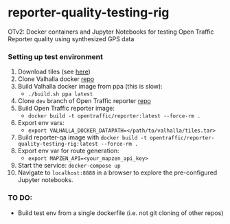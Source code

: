 # reporter-quality-testing-rig
OTv2: Docker containers and Jupyter Notebooks for testing Open Traffic Reporter quality using synthesized GPS data


### Setting up test environment
1. Download tiles (see [here](https://github.com/opentraffic/reporter/tree/dev/py))
2. Clone Valhalla docker [repo](https://github.com/valhalla/docker)
3. Build Valhalla docker image from ppa (this is slow):
    - `./build.sh ppa latest`
4. Clone `dev` branch of Open Traffic reporter [repo](https://github.com/opentraffic/reporter/tree/dev)
5. Build Open Traffic reporter image:
	- `docker build -t opentraffic/reporter:latest --force-rm .`
6. Export env vars:
    - `export VALHALLA_DOCKER_DATAPATH=</path/to/valhalla/tiles.tar>`
7. Build reporter-qa image with `docker build -t opentraffic/reporter-quality-testing-rig:latest --force-rm .`
8. Export env var for route generation:
	- `export MAPZEN_API=<your_mapzen_api_key>`
9. Start the service: `docker-compose up`
10. Navigate to `localhost:8888` in a browser to explore the pre-configured Jupyter notebooks.


### TO DO:
- Build test env from a single dockerfile (i.e. not git cloning of other repos)